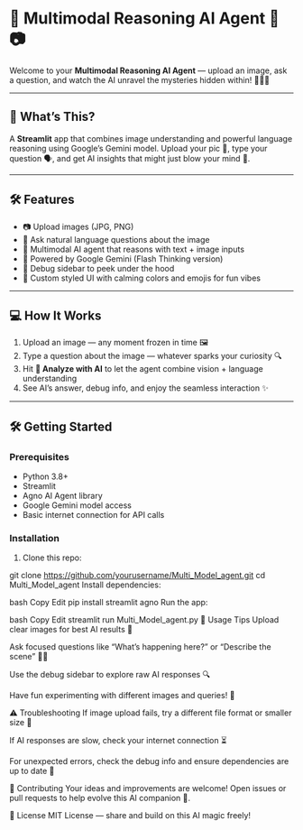 # 🧠 Multimodal Reasoning AI Agent 🤖📷

Welcome to your **Multimodal Reasoning AI Agent** — upload an image, ask a question, and watch the AI unravel the mysteries hidden within! 🕵️‍♂️✨

---

## 🚀 What’s This?

A **Streamlit** app that combines image understanding and powerful language reasoning using Google’s Gemini model. Upload your pic 📸, type your question 🗣️, and get AI insights that might just blow your mind 🤯.

---

## 🛠️ Features

- 📷 Upload images (JPG, PNG)  
- 🤔 Ask natural language questions about the image  
- 🧠 Multimodal AI agent that reasons with text + image inputs  
- 🦾 Powered by Google Gemini (Flash Thinking version)  
- 🧩 Debug sidebar to peek under the hood  
- 🎨 Custom styled UI with calming colors and emojis for fun vibes

---

## 💻 How It Works

1. Upload an image — any moment frozen in time 🖼️  
2. Type a question about the image — whatever sparks your curiosity 🔍  
3. Hit **🚀 Analyze with AI** to let the agent combine vision + language understanding  
4. See AI’s answer, debug info, and enjoy the seamless interaction ✨

---

## 🛠️ Getting Started

### Prerequisites

- Python 3.8+  
- Streamlit  
- Agno AI Agent library  
- Google Gemini model access  
- Basic internet connection for API calls  

### Installation

1. Clone this repo:

git clone https://github.com/yourusername/Multi_Model_agent.git
cd Multi_Model_agent
Install dependencies:

bash
Copy
Edit
pip install streamlit agno
Run the app:

bash
Copy
Edit
streamlit run Multi_Model_agent.py
🎉 Usage Tips
Upload clear images for best AI results 📸

Ask focused questions like “What’s happening here?” or “Describe the scene” 🕵️‍♂️

Use the debug sidebar to explore raw AI responses 🔍

Have fun experimenting with different images and queries! 🎈

⚠️ Troubleshooting
If image upload fails, try a different file format or smaller size 🚫

If AI responses are slow, check your internet connection ⏳

For unexpected errors, check the debug info and ensure dependencies are up to date 🧰

🤝 Contributing
Your ideas and improvements are welcome! Open issues or pull requests to help evolve this AI companion 🤗.

📄 License
MIT License — share and build on this AI magic freely!
